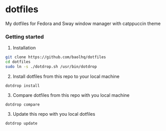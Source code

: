 # dotfiles

My dotfiles for Fedora and Sway window manager with catppuccin theme

### Getting started

1. Installation

``` sh
git clone https://github.com/baolhq/dotfiles
cd dotfiles
sudo ln -s ./dotdrop.sh /usr/bin/dotdrop
```
2. Install dotfiles from this repo to your local machine

```
dotdrop install
```

3. Compare dotfiles from this repo with you local machine

```
dotdrop compare
```

3. Update this repo with you local dotfiles

```
dotdrop update
```
